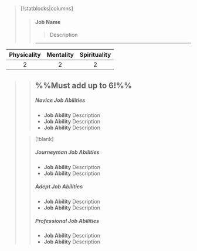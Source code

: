 > [!statblocks|columns]
> 
> 
>> #### Job Name
>> > Description
>> 
>> ---
| Physicality | Mentality | Spirituality |
|:-----------:|:---------:|:------------:|
|     2        |    2       |       2       |
>>%%Must add up to 6!%%
>> ---
>>##### Novice Job Abilities
>>- **Job Ability**
>>Description
>>- **Job Ability**
>>Description
>>- **Job Ability**
>>Description
>
>>[!blank]
>>##### Journeyman Job Abilities
>>- **Job Ability**
>>Description
>>- **Job Ability**
>>Description
>>##### Adept Job Abilities
>>- **Job Ability**
>>Description
>>- **Job Ability**
>>Description
>>##### Professional Job Abilities
>>- **Job Ability**
>>Description
>>- **Job Ability**
>>Description